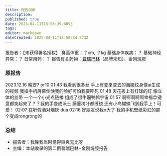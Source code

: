 ```yaml
---
title: 报告036
description: 
published: true
date: 2025-04-11T15:58:39.009Z
tags: 
editor: markdown
dateCreated: 2025-04-11T15:58:34.573Z
---
```


﻿报告者：【未获得署名授权】
身高体重：？cm, ？kg
基础身体疾病：？
基础神经异常：？
日常用药：？
报告有关药物：[普瑞巴林](/PR80/)（品牌未知）、金刚烷胺

### 原报告
2023.12.16
晚安7 pr10
01:43 我看到很多丝 手上有变来变去的海娜纹身像ai生成的视频 我操手机屏幕倒映我的脸好可怕我要吓死
01:48 天花板上有灯球的灯 像立体的丝带 一个一个小光点链接 组成了很牛逼鸭鸭宇宙
01:57 啊啊啊啊啊幸福😊键盘都突起来了？？我的手变成沃土 藤蔓树叶都缠绕 还有小鸟蝴蝶飞到我手上！可爱！
02:07 在听假酒对烟灰 dua
02:16 好朋友说我o大了 我的手机壁纸彩虹的那个变成rongrong的

### 总结
- 报告者：我靠我当时觉得巨爽无比呀
- 主编：本站收录的第二例普瑞巴林+金刚烷胺报告
